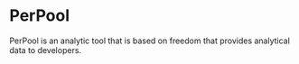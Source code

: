 # PerPool
PerPool is an analytic tool that is based on freedom that provides analytical data to developers. 
